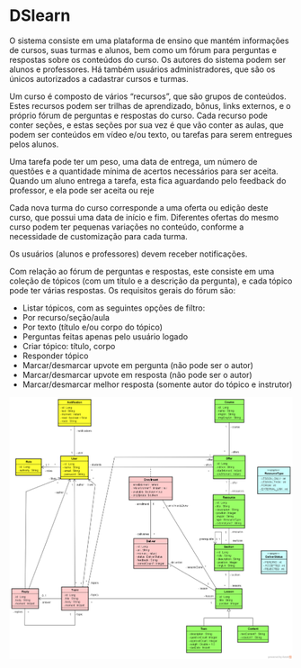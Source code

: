 # DSlearn

O sistema consiste em uma plataforma de ensino que mantém informações de cursos, suas turmas e alunos, bem como um fórum para perguntas e respostas sobre os conteúdos do curso. Os autores do sistema podem ser alunos e professores. Há também usuários administradores, que são os únicos autorizados a cadastrar cursos e turmas.

Um curso é composto de vários “recursos”, que são grupos de conteúdos. Estes recursos podem ser trilhas de aprendizado, bônus, links externos, e o próprio fórum de perguntas e respostas do curso. Cada recurso pode conter seções, e estas seções por sua vez é que vão conter as aulas, que podem ser conteúdos em vídeo e/ou texto, ou tarefas para serem entregues pelos alunos.

Uma tarefa pode ter um peso, uma data de entrega, um número de questões e a quantidade mínima de acertos necessários para ser aceita. Quando um aluno entrega a tarefa, esta fica aguardando pelo feedback do professor, e ela pode ser aceita ou reje

Cada nova turma do curso corresponde a uma oferta ou edição deste curso, que possui uma data de início e fim. Diferentes ofertas do mesmo curso podem ter pequenas variações no conteúdo, conforme a necessidade de customização para cada turma.

Os usuários (alunos e professores) devem receber notificações.

Com relação ao fórum de perguntas e respostas, este consiste em uma coleção de tópicos (com um título e a descrição da pergunta), e cada tópico pode ter várias respostas. Os requisitos gerais do fórum são:

* Listar tópicos, com as seguintes opções de filtro:
* Por recurso/seção/aula
* Por texto (título e/ou corpo do tópico)
* Perguntas feitas apenas pelo usuário logado
* Criar tópico: título, corpo
* Responder tópico
* Marcar/desmarcar upvote em pergunta (não pode ser o autor)
* Marcar/desmarcar upvote em resposta (não pode ser o autor)
* Marcar/desmarcar melhor resposta (somente autor do tópico e instrutor)

<div align="center">
<img src="https://github.com/CarlosDaniel396/dslearn/blob/master/modelo-conceitual-com-forum.png"/>
</div>

